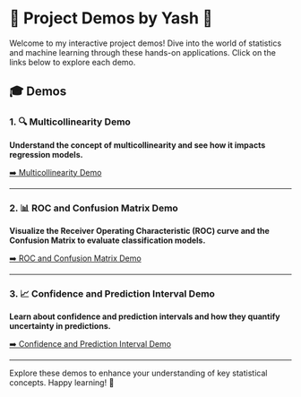 # 🌟 Project Demos by Yash 🌟

Welcome to my interactive project demos! Dive into the world of statistics and machine learning through these hands-on applications. Click on the links below to explore each demo.

## 🎓 Demos

### 1. 🔍 Multicollinearity Demo
**Understand the concept of multicollinearity and see how it impacts regression models.**

[➡️ Multicollinearity Demo](https://multicollinearity-demo-by-yash.streamlit.app/)

---

### 2. 📊 ROC and Confusion Matrix Demo
**Visualize the Receiver Operating Characteristic (ROC) curve and the Confusion Matrix to evaluate classification models.**

[➡️ ROC and Confusion Matrix Demo](https://roc-confusion-matrix-by-yash.streamlit.app/)

---

### 3. 📈 Confidence and Prediction Interval Demo
**Learn about confidence and prediction intervals and how they quantify uncertainty in predictions.**

[➡️ Confidence and Prediction Interval Demo](https://confidence-and-prediction-interval-demo.streamlit.app/)

---

Explore these demos to enhance your understanding of key statistical concepts. Happy learning! 🎉
